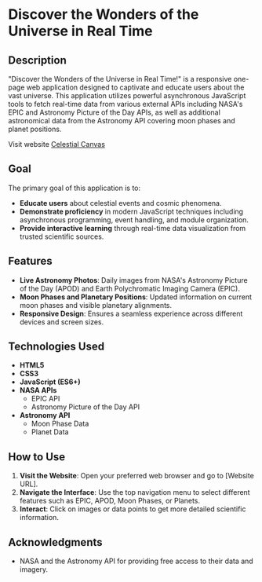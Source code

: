 # **Discover the Wonders of the Universe in Real Time**

## **Description**

"Discover the Wonders of the Universe in Real Time!" is a responsive one-page web application designed to captivate and educate users about the vast universe. This application utilizes powerful asynchronous JavaScript tools to fetch real-time data from various external APIs including NASA's EPIC and Astronomy Picture of the Day APIs, as well as additional astronomical data from the Astronomy API covering moon phases and planet positions.

Visit website [Celestial Canvas](https://katterina71.github.io/Celestial-Canvas/)

## **Goal**

The primary goal of this application is to:

- **Educate users** about celestial events and cosmic phenomena.
- **Demonstrate proficiency** in modern JavaScript techniques including asynchronous programming, event handling, and module organization.
- **Provide interactive learning** through real-time data visualization from trusted scientific sources.

## **Features**

- **Live Astronomy Photos**: Daily images from NASA's Astronomy Picture of the Day (APOD) and Earth Polychromatic Imaging Camera (EPIC).
- **Moon Phases and Planetary Positions**: Updated information on current moon phases and visible planetary alignments.
- **Responsive Design**: Ensures a seamless experience across different devices and screen sizes.

## **Technologies Used**

- **HTML5**
- **CSS3**
- **JavaScript (ES6+)**
- **NASA APIs**
    - EPIC API
    - Astronomy Picture of the Day API
- **Astronomy API**
    - Moon Phase Data
    - Planet Data

## **How to Use**

1. **Visit the Website**: Open your preferred web browser and go to [Website URL].
2. **Navigate the Interface**: Use the top navigation menu to select different features such as EPIC, APOD, Moon Phases, or Planets.
3. **Interact**: Click on images or data points to get more detailed scientific information.

## **Acknowledgments**

- NASA and the Astronomy API for providing free access to their data and imagery.
